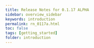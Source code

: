 ```yaml
---
title: Release Notes for 0.1.17 ALPHA
sidebar: overview_sidebar
keywords: introduction
permalink: rn_0117a.html
toc: false
tags: [getting_started]
folder: introduction
---
```

